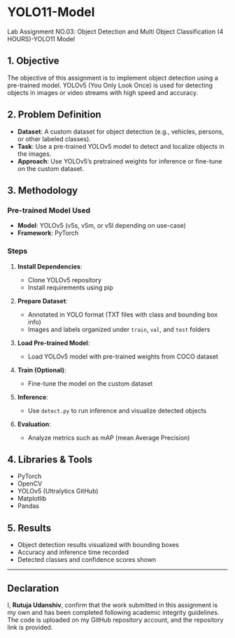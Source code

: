 # YOLO11-Model
Lab Assignment NO.03: Object Detection and Multi Object Classification (4 HOURS)-YOLO11 Model

## 1. Objective
The objective of this assignment is to implement object detection using a pre-trained model. YOLOv5 (You Only Look Once) is used for detecting objects in images or video streams with high speed and accuracy.

## 2. Problem Definition
- **Dataset**: A custom dataset for object detection (e.g., vehicles, persons, or other labeled classes).
- **Task**: Use a pre-trained YOLOv5 model to detect and localize objects in the images.
- **Approach**: Use YOLOv5’s pretrained weights for inference or fine-tune on the custom dataset.

## 3. Methodology

### Pre-trained Model Used
- **Model**: YOLOv5 (v5s, v5m, or v5l depending on use-case)
- **Framework**: PyTorch

### Steps
1. **Install Dependencies**:
   - Clone YOLOv5 repository
   - Install requirements using pip

2. **Prepare Dataset**:
   - Annotated in YOLO format (TXT files with class and bounding box info)
   - Images and labels organized under `train`, `val`, and `test` folders

3. **Load Pre-trained Model**:
   - Load YOLOv5 model with pre-trained weights from COCO dataset

4. **Train (Optional)**:
   - Fine-tune the model on the custom dataset

5. **Inference**:
   - Use `detect.py` to run inference and visualize detected objects

6. **Evaluation**:
   - Analyze metrics such as mAP (mean Average Precision)

## 4. Libraries & Tools
- PyTorch
- OpenCV
- YOLOv5 (Ultralytics GitHub)
- Matplotlib
- Pandas

## 5. Results
- Object detection results visualized with bounding boxes
- Accuracy and inference time recorded
- Detected classes and confidence scores shown

---

## Declaration
I, **Rutuja Udanshiv**, confirm that the work submitted in this assignment is my own and has been completed following academic integrity guidelines. The code is uploaded on my GitHub repository account, and the repository link is provided.
